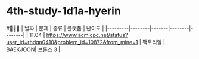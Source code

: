 # 4th-study-1d1a-hyerin
#🥭🥭🥭
| 날짜    | 문제   | 종류  | 플랫폼 | 난이도 |
|---------|--------|-------|--------|--------|
| 11.04 | https://www.acmicpc.net/status?user_id=rhdqn0410&problem_id=10872&from_mine=1 | 팩토리얼 | BAEKJOON| 브론즈 3 |
